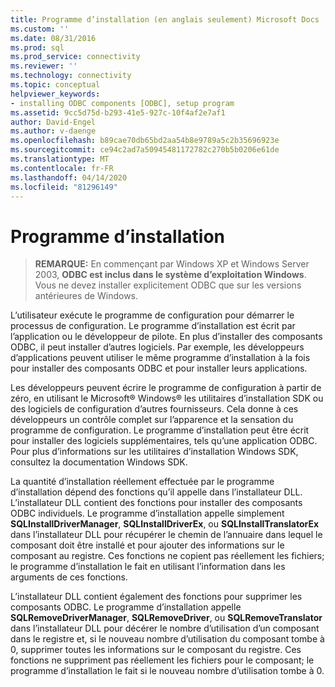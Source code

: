```yaml
---
title: Programme d’installation (en anglais seulement) Microsoft Docs
ms.custom: ''
ms.date: 08/31/2016
ms.prod: sql
ms.prod_service: connectivity
ms.reviewer: ''
ms.technology: connectivity
ms.topic: conceptual
helpviewer_keywords:
- installing ODBC components [ODBC], setup program
ms.assetid: 9cc5d75d-b293-41e5-927c-10f4af2e7af1
author: David-Engel
ms.author: v-daenge
ms.openlocfilehash: b89cae70db65bd2aa54b8e9789a5c2b35696923e
ms.sourcegitcommit: ce94c2ad7a50945481172782c270b5b0206e61de
ms.translationtype: MT
ms.contentlocale: fr-FR
ms.lasthandoff: 04/14/2020
ms.locfileid: "81296149"
---
```

# <a name="setup-program"></a>Programme d’installation
> **REMARQUE:** En commençant par Windows XP et Windows Server 2003, **ODBC est inclus dans le système d’exploitation Windows**. Vous ne devez installer explicitement ODBC que sur les versions antérieures de Windows.  
  
 L’utilisateur exécute le programme de configuration pour démarrer le processus de configuration. Le programme d’installation est écrit par l’application ou le développeur de pilote. En plus d’installer des composants ODBC, il peut installer d’autres logiciels. Par exemple, les développeurs d’applications peuvent utiliser le même programme d’installation à la fois pour installer des composants ODBC et pour installer leurs applications.  
  
 Les développeurs peuvent écrire le programme de configuration à partir de zéro, en utilisant le Microsoft® Windows® les utilitaires d’installation SDK ou des logiciels de configuration d’autres fournisseurs. Cela donne à ces développeurs un contrôle complet sur l’apparence et la sensation du programme de configuration. Le programme d’installation peut être écrit pour installer des logiciels supplémentaires, tels qu’une application ODBC. Pour plus d’informations sur les utilitaires d’installation Windows SDK, consultez la documentation Windows SDK.  
  
 La quantité d’installation réellement effectuée par le programme d’installation dépend des fonctions qu’il appelle dans l’installateur DLL. L’installateur DLL contient des fonctions pour installer des composants ODBC individuels. Le programme d’installation appelle simplement **SQLInstallDriverManager**, **SQLInstallDriverEx**, ou **SQLInstallTranslatorEx** dans l’installateur DLL pour récupérer le chemin de l’annuaire dans lequel le composant doit être installé et pour ajouter des informations sur le composant au registre. Ces fonctions ne copient pas réellement les fichiers; le programme d’installation le fait en utilisant l’information dans les arguments de ces fonctions.  
  
 L’installateur DLL contient également des fonctions pour supprimer les composants ODBC. Le programme d’installation appelle **SQLRemoveDriverManager**, **SQLRemoveDriver**, ou **SQLRemoveTranslator** dans l’installateur DLL pour décérer le nombre d’utilisation d’un composant dans le registre et, si le nouveau nombre d’utilisation du composant tombe à 0, supprimer toutes les informations sur le composant du registre. Ces fonctions ne suppriment pas réellement les fichiers pour le composant; le programme d’installation le fait si le nouveau nombre d’utilisation tombe à 0.
